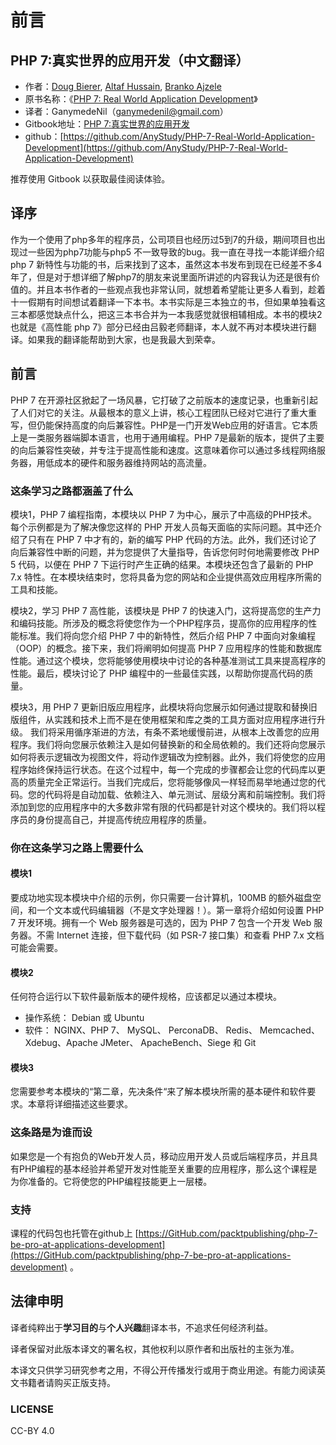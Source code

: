 # 前言

## PHP 7:真实世界的应用开发（中文翻译）

* 作者：[Doug Bierer](https://learning.oreilly.com/search/?query=author%3A%22Doug%20Bierer%22&sort=relevance&highlight=true), [Altaf Hussain](https://learning.oreilly.com/search/?query=author%3A%22Altaf%20Hussain%22&sort=relevance&highlight=true), [Branko Ajzele](https://learning.oreilly.com/search/?query=author%3A%22Branko%20Ajzele%22&sort=relevance&highlight=true)
* 原书名称：《[PHP 7: Real World Application Development](https://www.packtpub.com/php-7-real-world-application-development)》
* 译者：GanymedeNil（[ganymedenil@gmail.com](mailto:ganymedenil@gmail.com)）
* Gitbook地址：[PHP 7:真实世界的应用开发](https://ganymedenil.gitbook.io/php-7/)
* github：[https://github.com/AnyStudy/PHP-7-Real-World-Application-Development](https://github.com/AnyStudy/PHP-7-Real-World-Application-Development)

推荐使用 Gitbook 以获取最佳阅读体验。

## 译序

作为一个使用了php多年的程序员，公司项目也经历过5到7的升级，期间项目也出现过一些因为php7功能与php5 不一致导致的bug。我一直在寻找一本能详细介绍 php 7 新特性与功能的书，后来找到了这本，虽然这本书发布到现在已经差不多4年了，但是对于想详细了解php7的朋友来说里面所讲述的内容我认为还是很有价值的。并且本书作者的一些观点我也非常认同，就想着希望能让更多人看到，趁着十一假期有时间想试着翻译一下本书。本书实际是三本独立的书，但如果单独看这三本都感觉缺点什么，把这三本书合并为一本我感觉就很相辅相成。本书的模块2也就是《高性能 php 7》部分已经由吕毅老师翻译，本人就不再对本模块进行翻译。如果我的翻译能帮助到大家，也是我最大到荣幸。

## 前言

PHP 7 在开源社区掀起了一场风暴，它打破了之前版本的速度记录，也重新引起了人们对它的关注。从最根本的意义上讲，核心工程团队已经对它进行了重大重写，但仍能保持高度的向后兼容性。PHP是一门开发Web应用的好语言。它本质上是一类服务器端脚本语言，也用于通用编程。PHP 7是最新的版本，提供了主要的向后兼容性突破，并专注于提高性能和速度。这意味着你可以通过多线程网络服务器，用低成本的硬件和服务器维持网站的高流量。

### 这条学习之路都涵盖了什么

模块1，PHP 7 编程指南，本模块以 PHP 7 为中心，展示了中高级的PHP技术。每个示例都是为了解决像您这样的 PHP 开发人员每天面临的实际问题。其中还介绍了只有在 PHP 7 中才有的，新的编写 PHP 代码的方法。此外，我们还讨论了向后兼容性中断的问题，并为您提供了大量指导，告诉您何时何地需要修改 PHP 5 代码，以便在 PHP 7 下运行时产生正确的结果。本模块还包含了最新的 PHP 7.x 特性。在本模块结束时，您将具备为您的网站和企业提供高效应用程序所需的工具和技能。

模块2，学习 PHP 7 高性能，该模块是 PHP 7 的快速入门，这将提高您的生产力和编码技能。所涉及的概念将使您作为一个PHP程序员，提高你的应用程序的性能标准。我们将向您介绍 PHP 7 中的新特性，然后介绍 PHP 7 中面向对象编程（OOP）的概念。接下来，我们将阐明如何提高 PHP 7 应用程序的性能和数据库性能。通过这个模块，您将能够使用模块中讨论的各种基准测试工具来提高程序的性能。最后，模块讨论了 PHP 编程中的一些最佳实践，以帮助你提高代码的质量。

模块3，用 PHP 7 更新旧版应用程序，此模块将向您展示如何通过提取和替换旧版组件，从实践和技术上而不是在使用框架和库之类的工具方面对应用程序进行升级。 我们将采用循序渐进的方法，有条不紊地缓慢前进，从根本上改善您的应用程序。我们将向您展示依赖注入是如何替换新的和全局依赖的。我们还将向您展示如何将表示逻辑改为视图文件，将动作逻辑改为控制器。此外，我们将使您的应用程序始终保持运行状态。在这个过程中，每一个完成的步骤都会让您的代码库以更高的质量完全正常运行。当我们完成后，您将能够像风一样轻而易举地通过您的代码。您的代码将是自动加载、依赖注入、单元测试、层级分离和前端控制。我们将添加到您的应用程序中的大多数非常有限的代码都是针对这个模块的。我们将以程序员的身份提高自己，并提高传统应用程序的质量。

### 你在这条学习之路上需要什么

#### 模块1

要成功地实现本模块中介绍的示例，你只需要一台计算机，100MB 的额外磁盘空间，和一个文本或代码编辑器（不是文字处理器！）。第一章将介绍如何设置 PHP 7 开发环境。拥有一个 Web 服务器是可选的，因为 PHP 7 包含一个开发 Web 服务器。不需 Internet 连接，但下载代码（如 PSR-7 接口集）和查看 PHP 7.x 文档可能会需要。

#### 模块2

任何符合运行以下软件最新版本的硬件规格，应该都足以通过本模块。

* 操作系统： Debian 或 Ubuntu
* 软件： NGINX、PHP 7、 MySQL、 PerconaDB、 Redis、 Memcached、 Xdebug、Apache JMeter、 ApacheBench、Siege 和 Git

#### 模块3

您需要参考本模块的“第二章，先决条件“来了解本模块所需的基本硬件和软件要求。本章将详细描述这些要求。

### 这条路是为谁而设

如果您是一个有抱负的Web开发人员，移动应用开发人员或后端程序员，并且具有PHP编程的基本经验并希望开发对性能至关重要的应用程序，那么这个课程是为你准备的。它将使您的PHP编程技能更上一层楼。

### 支持

课程的代码包也托管在github上  [https://GitHub.com/packtpublishing/php-7-be-pro-at-applications-development](https://GitHub.com/packtpublishing/php-7-be-pro-at-applications-development) 。

## 法律申明

译者纯粹出于**学习目的**与**个人兴趣**翻译本书，不追求任何经济利益。

译者保留对此版本译文的署名权，其他权利以原作者和出版社的主张为准。

本译文只供学习研究参考之用，不得公开传播发行或用于商业用途。有能力阅读英文书籍者请购买正版支持。

### LICENSE

CC-BY 4.0



